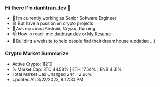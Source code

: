 ### Hi there I'm danhtran.dev 👋

- 🔭 I’m currently working as Senior Software Engineer
- 😄 But have a passion on crypto projects
- 💬 Ask me about Android, Crypto, Running 
- 📫 How to reach me: <a href="https://danhtran.dev" target="_blank">danhtran.dev</a> or <a href="Dan-Resume.pdf" target="_blank">My Resume</a>
- 🌱 Building a website to help people find their dream house (updating ...)

### Crypto Market Summarize
- Active Crypto: 11210
- % Market Cap: BTC 44.58% | ETH 17.64% | BNB 4.31%
- Total Market Cap Changed 24h: -2.96%
- Updated At: 3/22/2023, 9:12:30 PM
